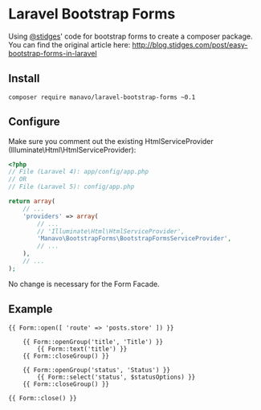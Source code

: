 # Laravel Bootstrap Forms

Using [@stidges](https://github.com/stidges)' code for bootstrap forms to create a composer package. You can find the original article here: http://blog.stidges.com/post/easy-bootstrap-forms-in-laravel

## Install

```
composer require manavo/laravel-bootstrap-forms ~0.1
```

## Configure

Make sure you comment out the existing HtmlServiceProvider (Illuminate\Html\HtmlServiceProvider):

```php
<?php
// File (Laravel 4): app/config/app.php
// OR
// File (Laravel 5): config/app.php

return array(
    // ...
    'providers' => array(
        // ...
        // 'Illuminate\Html\HtmlServiceProvider',
        'Manavo\BootstrapForms\BootstrapFormsServiceProvider',
        // ...
    ),
    // ...
);
```

No change is necessary for the Form Facade.

## Example

```
{{ Form::open([ 'route' => 'posts.store' ]) }}

    {{ Form::openGroup('title', 'Title') }}
        {{ Form::text('title') }}
    {{ Form::closeGroup() }}

    {{ Form::openGroup('status', 'Status') }}
        {{ Form::select('status', $statusOptions) }}
    {{ Form::closeGroup() }}

{{ Form::close() }}
```
